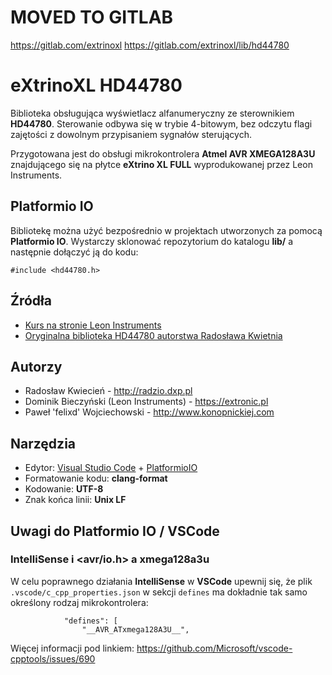# MOVED TO GITLAB

<https://gitlab.com/extrinoxl>
<https://gitlab.com/extrinoxl/lib/hd44780>


# eXtrinoXL HD44780
Biblioteka obsługująca wyświetlacz alfanumeryczny ze sterownikiem **HD44780**. Sterowanie odbywa się w trybie 4-bitowym, bez odczytu flagi zajętości z dowolnym przypisaniem sygnałów sterujących.

Przygotowana jest do obsługi mikrokontrolera **Atmel AVR XMEGA128A3U** znajdującego się na płytce **eXtrino XL FULL** wyprodukowanej przez Leon Instruments.

## Platformio IO

Bibliotekę można użyć bezpośrednio w projektach utworzonych za pomocą **Platformio IO**. Wystarczy sklonować repozytorium do katalogu **lib/** a następnie dołączyć ją do kodu:

```
#include <hd44780.h>
```

## Źródła
* [Kurs na stronie Leon Instruments](https://extronic.pl/content/48-kurs-xmega-wyswietlacz-lcd)
* [Oryginalna biblioteka HD44780 autorstwa Radosława Kwietnia](http://radzio.dxp.pl)

## Autorzy
* Radosław Kwiecień - <http://radzio.dxp.pl>
* Dominik Bieczyński (Leon Instruments) - <https://extronic.pl>
* Paweł 'felixd' Wojciechowski - <http://www.konopnickiej.com>

## Narzędzia
 * Edytor: [Visual Studio Code](https://code.visualstudio.com/) + [PlatformioIO](http://platformio.org/)
 * Formatowanie kodu: **clang-format**
 * Kodowanie: **UTF-8**
 * Znak końca linii: **Unix LF**

## Uwagi do Platformio IO / VSCode

### IntelliSense i <avr/io.h> a xmega128a3u
W celu poprawnego działania **IntelliSense** w **VSCode** upewnij się, że plik `.vscode/c_cpp_properties.json` w sekcji `defines` ma dokładnie tak samo określony rodzaj mikrokontrolera:

```
            "defines": [
                "__AVR_ATxmega128A3U__",
```

Więcej informacji pod linkiem: https://github.com/Microsoft/vscode-cpptools/issues/690
